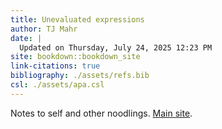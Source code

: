 ```yaml
---
title: Unevaluated expressions
author: TJ Mahr
date: |
  Updated on Thursday, July 24, 2025 12:23 PM
site: bookdown::bookdown_site
link-citations: true
bibliography: ./assets/refs.bib
csl: ./assets/apa.csl
---
```


Notes to self and other noodlings. [Main site](https://tjmahr.com/). 
